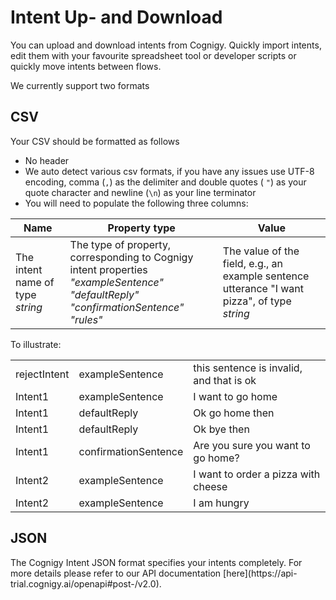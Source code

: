 # Intent Up- and Download

You can upload and download intents from Cognigy. Quickly import intents, edit them with your favourite spreadsheet tool or developer scripts or quickly move intents between flows.

We currently support two formats

## CSV
<div class="divider"></div>
Your CSV should be formatted as follows

* No header
* We auto detect various csv formats, if you have any issues use UTF-8 encoding, comma (`,`) as the delimiter  and double quotes ( `"`) as your quote character and newline (`\n`) as your line terminator
* You will need to populate the following three columns:

| Name	| Property type	| Value |
| -----	| ------------	| ------ |
| The intent name of type *string*	| The type of property, corresponding to Cognigy intent properties<br/>*"exampleSentence" "defaultReply" "confirmationSentence" "rules"* | The value of the field, e.g., an example sentence utterance "I want pizza", of type *string* |

To illustrate:

|              |                      |                                 |
|--------------|----------------------|---------------------------------|
| rejectIntent | exampleSentence | this sentence is invalid, and that is ok |
| Intent1 | exampleSentence | I want to go home |
| Intent1 | defaultReply | Ok go home then |
| Intent1 | defaultReply | Ok bye then |
| Intent1 | confirmationSentence | Are you sure you want to go home? |
| Intent2 | exampleSentence | I want to order a pizza with cheese |
| Intent2 | exampleSentence | I am hungry |

## JSON
<div class="divider"></div>
The Cognigy Intent JSON format specifies your intents completely. For more details please refer to our API documentation [here](https://api-trial.cognigy.ai/openapi#post-/v2.0).